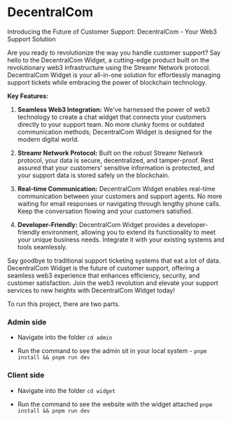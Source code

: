 # DecentralCom

Introducing the Future of Customer Support: DecentralCom - Your Web3 Support Solution

Are you ready to revolutionize the way you handle customer support? Say hello to the DecentralCom Widget, a cutting-edge product built on the revolutionary web3 infrastructure using the Streamr Network protocol. DecentralCom Widget is your all-in-one solution for effortlessly managing support tickets while embracing the power of blockchain technology.

**Key Features:**

1. **Seamless Web3 Integration:** We've harnessed the power of web3 technology to create a chat widget that connects your customers directly to your support team. No more clunky forms or outdated communication methods; DecentralCom Widget is designed for the modern digital world.

2. **Streamr Network Protocol:** Built on the robust Streamr Network protocol, your data is secure, decentralized, and tamper-proof. Rest assured that your customers' sensitive information is protected, and your support data is stored safely on the blockchain.

3. **Real-time Communication:** DecentralCom Widget enables real-time communication between your customers and support agents. No more waiting for email responses or navigating through lengthy phone calls. Keep the conversation flowing and your customers satisfied.
   
4. **Developer-Friendly:** DecentralCom Widget provides a developer-friendly environment, allowing you to extend its functionality to meet your unique business needs. Integrate it with your existing systems and tools seamlessly.

Say goodbye to traditional support ticketing systems that eat a lot of data. DecentralCom Widget is the future of customer support, offering a seamless web3 experience that enhances efficiency, security, and customer satisfaction. Join the web3 revolution and elevate your support services to new heights with DecentralCom Widget today!


To run this project, there are two parts. 
### Admin side
- Navigate into the folder
      `cd admin`
  
- Run the command to see the admin sit in your local system - 
   `pnpm install && pnpm run dev`

### Client side
- Navigate into the folder
   `cd widget`
  
- Run the command to see the website with the widget attached
   `pnpm install && pnpm run dev`

